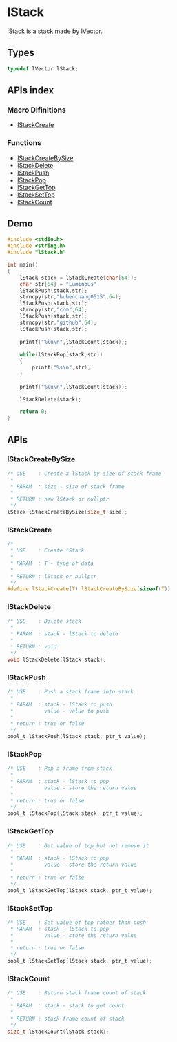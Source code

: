 # lStack
lStack is a stack made by lVector.

## Types
```C
typedef lVector lStack;
```

## APIs index

### Macro Difinitions
* [lStackCreate](#lstackcreate)

### Functions
* [lStackCreateBySize](#lstackcreatebysize)
* [lStackDelete](#lstackdelete)
* [lStackPush](#lstackpush)
* [lStackPop](#lstackpop)
* [lStackGetTop](#lstackgettop)
* [lStackSetTop](#lstacksettop)
* [lStackCount](#lstackcount)

## Demo
```C
#include <stdio.h>
#include <string.h>
#include "lStack.h"

int main()
{
	lStack stack = lStackCreate(char[64]);
	char str[64] = "Luminous";
	lStackPush(stack,str);
	strncpy(str,"hubenchang0515",64);
	lStackPush(stack,str);
	strncpy(str,"com",64);
	lStackPush(stack,str);
	strncpy(str,"github",64);
	lStackPush(stack,str);
	
	printf("%lu\n",lStackCount(stack));
	
	while(lStackPop(stack,str))
	{
		printf("%s\n",str);
	}
	
	printf("%lu\n",lStackCount(stack));

    lStackDelete(stack);

    return 0;
}
```

## APIs

### lStackCreateBySize
```C
/* USE    : Create a lStack by size of stack frame
 *
 * PARAM  : size - size of stack frame
 *
 * RETURN : new lStack or nullptr
 */
lStack lStackCreateBySize(size_t size);
```

### lStackCreate
```C
/*
 * USE    : Create lStack
 *
 * PARAM  : T - type of data
 *
 * RETURN : lStack or nullptr
 */
#define lStackCreate(T) lStackCreateBySize(sizeof(T))
```

### lStackDelete
```C
/* USE    : Delete stack
 *
 * PARAM  : stack - lStack to delete
 *
 * RETURN : void
 */
void lStackDelete(lStack stack);
```

### lStackPush
```C
/* USE    : Push a stack frame into stack
 *
 * PARAM  : stack - lStack to push
 *          value - value to push
 *
 * return : true or false
 */
bool_t lStackPush(lStack stack, ptr_t value);
```

### lStackPop
```C
/* USE    : Pop a frame from stack
 *
 * PARAM  : stack - lStack to pop
 *          value - store the return value
 *
 * return : true or false
 */
bool_t lStackPop(lStack stack, ptr_t value);
```

### lStackGetTop
```C
/* USE    : Get value of top but not remove it
 *
 * PARAM  : stack - lStack to pop
 *          value - store the return value
 *
 * return : true or false
 */
bool_t lStackGetTop(lStack stack, ptr_t value);
```

### lStackSetTop
```C
/* USE    : Set value of top rather than push
 * PARAM  : stack - lStack to pop
 *          value - store the return value
 *
 * return : true or false
 */
bool_t lStackSetTop(lStack stack, ptr_t value);
```

### lStackCount
```C
/* USE    : Return stack frame count of stack
 *
 * PARAM  : stack - stack to get count
 *
 * RETURN : stack frame count of stack
 */
size_t lStackCount(lStack stack);
```